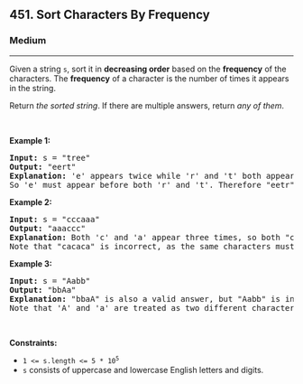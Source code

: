 <h2>451. Sort Characters By Frequency</h2><h3>Medium</h3><hr><div style="user-select: auto;"><p style="user-select: auto;">Given a string <code style="user-select: auto;">s</code>, sort it in <strong style="user-select: auto;">decreasing order</strong> based on the <strong style="user-select: auto;">frequency</strong> of the characters. The <strong style="user-select: auto;">frequency</strong> of a character is the number of times it appears in the string.</p>

<p style="user-select: auto;">Return <em style="user-select: auto;">the sorted string</em>. If there are multiple answers, return <em style="user-select: auto;">any of them</em>.</p>

<p style="user-select: auto;">&nbsp;</p>
<p style="user-select: auto;"><strong style="user-select: auto;">Example 1:</strong></p>

<pre style="user-select: auto;"><strong style="user-select: auto;">Input:</strong> s = "tree"
<strong style="user-select: auto;">Output:</strong> "eert"
<strong style="user-select: auto;">Explanation:</strong> 'e' appears twice while 'r' and 't' both appear once.
So 'e' must appear before both 'r' and 't'. Therefore "eetr" is also a valid answer.
</pre>

<p style="user-select: auto;"><strong style="user-select: auto;">Example 2:</strong></p>

<pre style="user-select: auto;"><strong style="user-select: auto;">Input:</strong> s = "cccaaa"
<strong style="user-select: auto;">Output:</strong> "aaaccc"
<strong style="user-select: auto;">Explanation:</strong> Both 'c' and 'a' appear three times, so both "cccaaa" and "aaaccc" are valid answers.
Note that "cacaca" is incorrect, as the same characters must be together.
</pre>

<p style="user-select: auto;"><strong style="user-select: auto;">Example 3:</strong></p>

<pre style="user-select: auto;"><strong style="user-select: auto;">Input:</strong> s = "Aabb"
<strong style="user-select: auto;">Output:</strong> "bbAa"
<strong style="user-select: auto;">Explanation:</strong> "bbaA" is also a valid answer, but "Aabb" is incorrect.
Note that 'A' and 'a' are treated as two different characters.
</pre>

<p style="user-select: auto;">&nbsp;</p>
<p style="user-select: auto;"><strong style="user-select: auto;">Constraints:</strong></p>

<ul style="user-select: auto;">
	<li style="user-select: auto;"><code style="user-select: auto;">1 &lt;= s.length &lt;= 5 * 10<sup style="user-select: auto;">5</sup></code></li>
	<li style="user-select: auto;"><code style="user-select: auto;">s</code> consists of uppercase and lowercase English letters and digits.</li>
</ul>
</div>